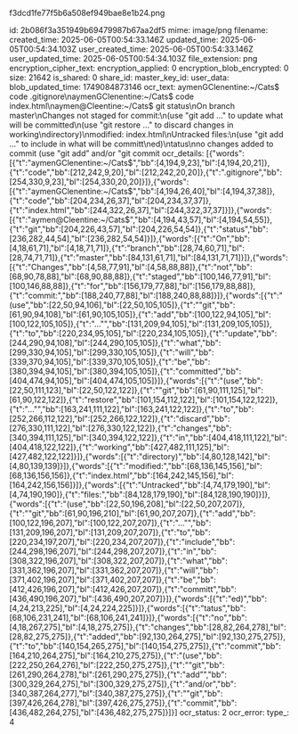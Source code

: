 f3dcd1fe77f5b6a508ef949bae8e1b24.png

id: 2b086f3a351949b69479987b67aa2df5
mime: image/png
filename: 
created_time: 2025-06-05T00:54:33.146Z
updated_time: 2025-06-05T00:54:34.103Z
user_created_time: 2025-06-05T00:54:33.146Z
user_updated_time: 2025-06-05T00:54:34.103Z
file_extension: png
encryption_cipher_text: 
encryption_applied: 0
encryption_blob_encrypted: 0
size: 21642
is_shared: 0
share_id: 
master_key_id: 
user_data: 
blob_updated_time: 1749084873146
ocr_text: aymenGClenentine:~/Cats$ code .gitignore\naymenGClenentine:~/Cats$ code index.html\naymen@Cleentine:~/Cats$ git status\nOn branch master\nChanges not staged for commit:\n(use "git add <file>..." to update what will be committed\n(use "git restore <file>..." to discard changes in working\ndirectory)\nmodified: index.html\nUntracked files:\n(use "git add <file>..." to include in what will be committ\ned)\ntatus\nno changes added to commit (use "git add” and/or "git commit
ocr_details: [{"words":[{"t":"aymenGClenentine:~/Cats$","bb":[4,194,9,23],"bl":[4,194,20,21]},{"t":"code","bb":[212,242,9,20],"bl":[212,242,20,20]},{"t":".gitignore","bb":[254,330,9,23],"bl":[254,330,20,20]}]},{"words":[{"t":"aymenGClenentine:~/Cats$","bb":[4,194,26,40],"bl":[4,194,37,38]},{"t":"code","bb":[204,234,26,37],"bl":[204,234,37,37]},{"t":"index.html","bb":[244,322,26,37],"bl":[244,322,37,37]}]},{"words":[{"t":"aymen@Cleentine:~/Cats$","bb":[4,194,43,57],"bl":[4,194,54,55]},{"t":"git","bb":[204,226,43,57],"bl":[204,226,54,54]},{"t":"status","bb":[236,282,44,54],"bl":[236,282,54,54]}]},{"words":[{"t":"On","bb":[4,18,61,71],"bl":[4,18,71,71]},{"t":"branch","bb":[28,74,60,71],"bl":[28,74,71,71]},{"t":"master","bb":[84,131,61,71],"bl":[84,131,71,71]}]},{"words":[{"t":"Changes","bb":[4,58,77,91],"bl":[4,58,88,88]},{"t":"not","bb":[68,90,78,88],"bl":[68,90,88,88]},{"t":"staged","bb":[100,146,77,91],"bl":[100,146,88,88]},{"t":"for","bb":[156,179,77,88],"bl":[156,179,88,88]},{"t":"commit:","bb":[188,240,77,88],"bl":[188,240,88,88]}]},{"words":[{"t":"(use","bb":[22,50,94,106],"bl":[22,50,105,105]},{"t":"\"git","bb":[61,90,94,108],"bl":[61,90,105,105]},{"t":"add","bb":[100,122,94,105],"bl":[100,122,105,105]},{"t":"<file>...\"","bb":[131,209,94,105],"bl":[131,209,105,105]},{"t":"to","bb":[220,234,95,105],"bl":[220,234,105,105]},{"t":"update","bb":[244,290,94,108],"bl":[244,290,105,105]},{"t":"what","bb":[299,330,94,105],"bl":[299,330,105,105]},{"t":"will","bb":[339,370,94,105],"bl":[339,370,105,105]},{"t":"be","bb":[380,394,94,105],"bl":[380,394,105,105]},{"t":"committed","bb":[404,474,94,105],"bl":[404,474,105,105]}]},{"words":[{"t":"(use","bb":[22,50,111,123],"bl":[22,50,122,122]},{"t":"\"git","bb":[61,90,111,125],"bl":[61,90,122,122]},{"t":"restore","bb":[101,154,112,122],"bl":[101,154,122,122]},{"t":"<file>...\"","bb":[163,241,111,122],"bl":[163,241,122,122]},{"t":"to","bb":[252,266,112,122],"bl":[252,266,122,122]},{"t":"discard","bb":[276,330,111,122],"bl":[276,330,122,122]},{"t":"changes","bb":[340,394,111,125],"bl":[340,394,122,122]},{"t":"in","bb":[404,418,111,122],"bl":[404,418,122,122]},{"t":"working","bb":[427,482,111,125],"bl":[427,482,122,122]}]},{"words":[{"t":"directory)","bb":[4,80,128,142],"bl":[4,80,139,139]}]},{"words":[{"t":"modified:","bb":[68,136,145,156],"bl":[68,136,156,156]},{"t":"index.html","bb":[164,242,145,156],"bl":[164,242,156,156]}]},{"words":[{"t":"Untracked","bb":[4,74,179,190],"bl":[4,74,190,190]},{"t":"files:","bb":[84,128,179,190],"bl":[84,128,190,190]}]},{"words":[{"t":"(use","bb":[22,50,196,208],"bl":[22,50,207,207]},{"t":"\"git","bb":[61,90,196,210],"bl":[61,90,207,207]},{"t":"add","bb":[100,122,196,207],"bl":[100,122,207,207]},{"t":"<file>...\"","bb":[131,209,196,207],"bl":[131,209,207,207]},{"t":"to","bb":[220,234,197,207],"bl":[220,234,207,207]},{"t":"include","bb":[244,298,196,207],"bl":[244,298,207,207]},{"t":"in","bb":[308,322,196,207],"bl":[308,322,207,207]},{"t":"what","bb":[331,362,196,207],"bl":[331,362,207,207]},{"t":"will","bb":[371,402,196,207],"bl":[371,402,207,207]},{"t":"be","bb":[412,426,196,207],"bl":[412,426,207,207]},{"t":"committ","bb":[436,490,196,207],"bl":[436,490,207,207]}]},{"words":[{"t":"ed)","bb":[4,24,213,225],"bl":[4,24,224,225]}]},{"words":[{"t":"tatus","bb":[68,106,231,241],"bl":[68,106,241,241]}]},{"words":[{"t":"no","bb":[4,18,267,275],"bl":[4,18,275,275]},{"t":"changes","bb":[28,82,264,278],"bl":[28,82,275,275]},{"t":"added","bb":[92,130,264,275],"bl":[92,130,275,275]},{"t":"to","bb":[140,154,265,275],"bl":[140,154,275,275]},{"t":"commit","bb":[164,210,264,275],"bl":[164,210,275,275]},{"t":"(use","bb":[222,250,264,276],"bl":[222,250,275,275]},{"t":"\"git","bb":[261,290,264,278],"bl":[261,290,275,275]},{"t":"add”","bb":[300,329,264,275],"bl":[300,329,275,275]},{"t":"and/or","bb":[340,387,264,277],"bl":[340,387,275,275]},{"t":"\"git","bb":[397,426,264,278],"bl":[397,426,275,275]},{"t":"commit","bb":[436,482,264,275],"bl":[436,482,275,275]}]}]
ocr_status: 2
ocr_error: 
type_: 4